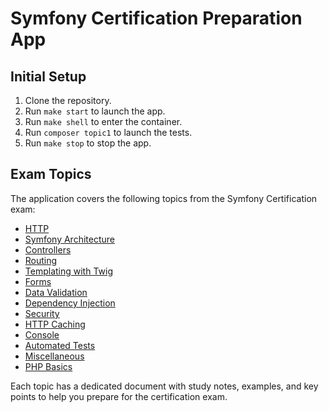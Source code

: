 # Symfony Certification Preparation App

## Initial Setup
1. Clone the repository.
2. Run `make start` to launch the app.
3. Run `make shell` to enter the container.
4. Run `composer topic1` to launch the tests.
5. Run `make stop` to stop the app.

## Exam Topics
The application covers the following topics from the Symfony Certification exam:

- [HTTP](exam-topics/HTTP.md)
- [Symfony Architecture](exam-topics/Symfony-Architecture.md)
- [Controllers](exam-topics/Controllers.md)
- [Routing](exam-topics/Routing.md)
- [Templating with Twig](exam-topics/Templating-with-Twig.md)
- [Forms](exam-topics/Forms.md)
- [Data Validation](exam-topics/Data-Validation.md)
- [Dependency Injection](exam-topics/Dependency-Injection.md)
- [Security](exam-topics/Security.md)
- [HTTP Caching](exam-topics/HTTP-Caching.md)
- [Console](exam-topics/Console.md)
- [Automated Tests](exam-topics/Automated-Tests.md)
- [Miscellaneous](exam-topics/Miscellaneous.md)
- [PHP Basics](exam-topics/PHP-Basics.md)

Each topic has a dedicated document with study notes, examples, and key points to help you prepare for the certification exam.
